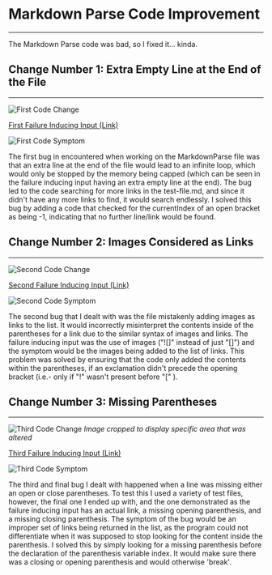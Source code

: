 # **Markdown Parse Code Improvement**
---
The Markdown Parse code was bad, so I fixed it... kinda.

## **Change Number 1: Extra Empty Line at the End of the File**
---
![First Code Change](https://alainajj.github.io/cse15l-lab-reports/FirstCodeChange.png)

[First Failure Inducing Input (Link)](https://github.com/AlainaJJ/markdown-parser/blob/main/test-file.md)

![First Code Symptom](https://alainajj.github.io/cse15l-lab-reports/FirstCodeSymptom.png)

The first bug in encountered when working on the MarkdownParse file was that an extra line at the end of the file would lead to an infinite loop, 
which would only be stopped by the memory being capped (which can be seen in the failure inducing input having an extra empty line at the end).
The bug led to the code searching for more links in the test-file.md, and since it didn't have any more links to find, it would search endlessly. 
I solved this bug by adding a code that checked for the currentIndex of an open bracket as being -1, indicating that no further line/link would be found.

## **Change Number 2: Images Considered as Links**
---

![Second Code Change](https://alainajj.github.io/cse15l-lab-reports/SecondCodeChange.png)

[Second Failure Inducing Input (Link)](https://github.com/AlainaJJ/markdown-parser/blob/main/image-test.md)

![Second Code Symptom](https://alainajj.github.io/cse15l-lab-reports/SecondCodeSymptom.png)

The second bug that I dealt with was the file mistakenly adding images as links to the list. It would incorrectly misinterpret the contents inside 
of the parentheses for a link due to the similar syntax of images and links. The failure inducing input was the use of images 
("![]" instead of just "[]") and the symptom would be the images being added to the list of links. This problem was solved by ensuring that the code 
only added the contents within the parentheses, if an exclamation didn't precede the opening bracket (i.e.- only if "!" wasn't present before "[" ).

## **Change Number 3: Missing Parentheses**
---

![Third Code Change](https://alainajj.github.io/cse15l-lab-reports/ThirdCodeChange.png)
*Image cropped to display specific area that was altered*

[Third Failure Inducing Input (Link)](https://github.com/AlainaJJ/markdown-parser/blob/main/missing-paren.md)

![Third Code Symptom](https://alainajj.github.io/cse15l-lab-reports/ThirdCodeSymptom.png)

The third and final bug I dealt with happened when a line was missing either an open or close parentheses. To test this I used a variety of 
test files, however, the final one I ended up with, and the one demonstrated as the failure inducing input has an actual link, a missing opening
parenthesis, and a missing closing parenthesis. The symptom of the bug would be an improper set of links being returned in the list, as the program
could not differentiate when it was supposed to stop looking for the content inside the parenthesis. I solved this by simply looking for a missing
parenthesis before the declaration of the parenthesis variable index. It would make sure there was a closing or opening parenthesis and would 
otherwise 'break'.


